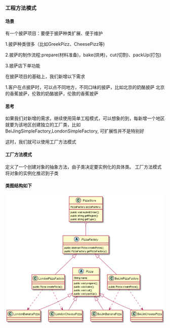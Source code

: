 ### 工程方法模式

#### 场景

有一个披萨项目：要便于披萨种类扩展、便于维护

1.披萨种类很多（比如GreekPizz、CheesePizz等)

2.披萨的制作流程:prepare(材料准备)，bake(烘烤)，cut(切割)、packUp(打包)

3.披萨店下单功能

在披萨项目的基础上，我们新增以下需求

1.客户在点披萨时，可以点不同地方，不同口味的披萨，比如北京的奶酪披萨
北京的香蕉披萨，伦敦的奶酪披萨，伦敦的香蕉披萨

#### 思考

如果我们对新增的需求，继续使用简单工程模式，可以想象的到，每新增一个地区
就要为该地区创建独立的工厂类，比如BeiJingSimpleFactory,LondonSimpleFactory,
可扩展性并不是特别好

这时，我们就可以使用工厂方法模式

#### 工厂方法模式

定义了一个创建对象的抽象方法，由子类决定要实例化的具体类。
工厂方法模式将对象的实例化推迟到子类

#### 类图结构如下

![PizzaClassUML](./PizzaClass.png)